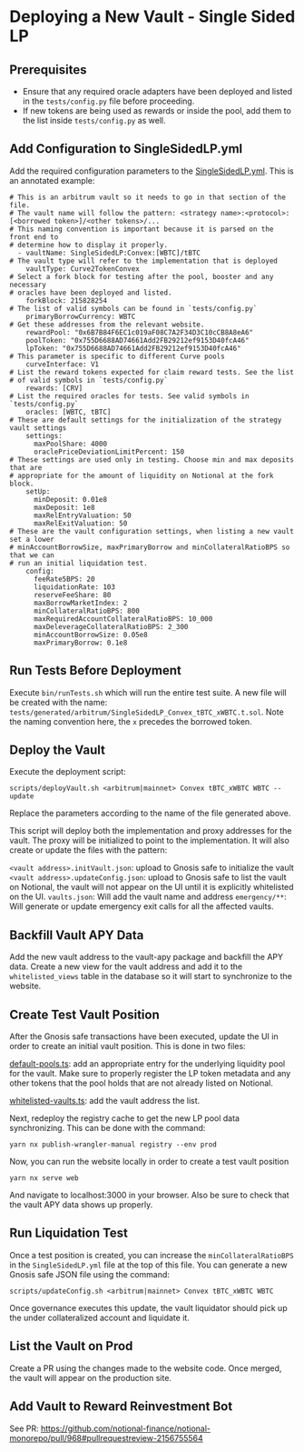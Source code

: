 # Deploying a New Vault - Single Sided LP

## Prerequisites

- Ensure that any required oracle adapters have been deployed and listed in the `tests/config.py` file before proceeding.
- If new tokens are being used as rewards or inside the pool, add them to the list inside `tests/config.py` as well.

## Add Configuration to SingleSidedLP.yml

Add the required configuration parameters to the [SingleSidedLP.yml](tests/SingleSidedLP/SingleSidedLPTests.yml). This is an annotated example:

```
# This is an arbitrum vault so it needs to go in that section of the file.
# The vault name will follow the pattern: <strategy name>:<protocol>:[<borrowed token>]/<other tokens>/...
# This naming convention is important because it is parsed on the front end to
# determine how to display it properly.
  - vaultName: SingleSidedLP:Convex:[WBTC]/tBTC
# The vault type will refer to the implementation that is deployed
    vaultType: Curve2TokenConvex
# Select a fork block for testing after the pool, booster and any necessary
# oracles have been deployed and listed.
    forkBlock: 215828254
# The list of valid symbols can be found in `tests/config.py`
    primaryBorrowCurrency: WBTC
# Get these addresses from the relevant website.
    rewardPool: "0x6B7B84F6EC1c019aF08C7A2F34D3C10cCB8A8eA6"
    poolToken: "0x755D6688AD74661Add2FB29212ef9153D40fcA46"
    lpToken: "0x755D6688AD74661Add2FB29212ef9153D40fcA46"
# This parameter is specific to different Curve pools
    curveInterface: V1
# List the reward tokens expected for claim reward tests. See the list
# of valid symbols in `tests/config.py`
    rewards: [CRV]
# List the required oracles for tests. See valid symbols in `tests/config.py`
    oracles: [WBTC, tBTC]
# These are default settings for the initialization of the strategy vault settings
    settings:
      maxPoolShare: 4000
      oraclePriceDeviationLimitPercent: 150
# These settings are used only in testing. Choose min and max deposits that are
# appropriate for the amount of liquidity on Notional at the fork block.
    setUp:
      minDeposit: 0.01e8
      maxDeposit: 1e8
      maxRelEntryValuation: 50
      maxRelExitValuation: 50
# These are the vault configuration settings, when listing a new vault set a lower
# minAccountBorrowSize, maxPrimaryBorrow and minCollateralRatioBPS so that we can
# run an initial liquidation test.
    config:
      feeRate5BPS: 20
      liquidationRate: 103
      reserveFeeShare: 80
      maxBorrowMarketIndex: 2
      minCollateralRatioBPS: 800
      maxRequiredAccountCollateralRatioBPS: 10_000
      maxDeleverageCollateralRatioBPS: 2_300
      minAccountBorrowSize: 0.05e8
      maxPrimaryBorrow: 0.1e8
```

## Run Tests Before Deployment

Execute `bin/runTests.sh` which will run the entire test suite. A new file will be created with the name: `tests/generated/arbitrum/SingleSidedLP_Convex_tBTC_xWBTC.t.sol`. Note the naming convention here, the `x` precedes the borrowed token.

## Deploy the Vault

Execute the deployment script:

`scripts/deployVault.sh <arbitrum|mainnet> Convex tBTC_xWBTC WBTC --update`

Replace the parameters according to the name of the file generated above.

This script will deploy both the implementation and proxy addresses for the vault. The proxy will be initialized to point to the implementation. It will also create or update the files with the pattern:

`<vault address>.initVault.json`: upload to Gnosis safe to initialize the vault
`<vault address>.updateConfig.json`: upload to Gnosis safe to list the vault on Notional, the vault will not appear on the UI until it is explicitly whitelisted on the UI.
`vaults.json`: Will add the vault name and address
`emergency/**`: Will generate or update emergency exit calls for all the affected vaults.

## Backfill Vault APY Data

Add the new vault address to the vault-apy package and backfill the APY data. Create a new view for the vault address and add it to the `whitelisted_views` table in the database so it will start to synchronize to the website.

## Create Test Vault Position

After the Gnosis safe transactions have been executed, update the UI in order to create an initial vault position. This is done in two files:

[default-pools.ts](https://github.com/notional-finance/notional-monorepo/blob/v3/prod/packages/core-entities/src/exchanges/default-pools.ts): add an appropriate entry for the underlying liquidity pool for the vault. Make sure to properly register the LP token metadata and any other tokens that the pool holds that are not already listed on Notional.

[whitelisted-vaults.ts](https://github.com/notional-finance/notional-monorepo/blob/v3/prod/packages/core-entities/src/config/whitelisted-vaults.ts): add the vault address the list.

Next, redeploy the registry cache to get the new LP pool data synchronizing. This can be done with the command:

`yarn nx publish-wrangler-manual registry --env prod`

Now, you can run the website locally in order to create a test vault position

`yarn nx serve web`

And navigate to localhost:3000 in your browser. Also be sure to check that the vault APY data shows up properly.

## Run Liquidation Test

Once a test position is created, you can increase the `minCollateralRatioBPS` in the `SingleSidedLP.yml` file at the top of this file. You can generate a new Gnosis safe JSON file using the command:

`scripts/updateConfig.sh <arbitrum|mainnet> Convex tBTC_xWBTC WBTC`

Once governance executes this update, the vault liquidator should pick up the under collateralized account and liquidate it.

## List the Vault on Prod

Create a PR using the changes made to the website code. Once merged, the vault will appear on the production site.


## Add Vault to Reward Reinvestment Bot

See PR: https://github.com/notional-finance/notional-monorepo/pull/968#pullrequestreview-2156755564


